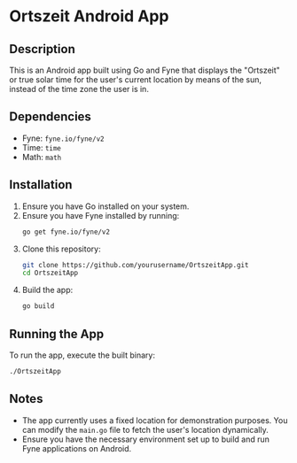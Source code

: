 # Ortszeit Android App

## Description
This is an Android app built using Go and Fyne that displays the "Ortszeit" or true solar time for the user's current location by means of the sun, instead of the time zone the user is in.

## Dependencies
- Fyne: `fyne.io/fyne/v2`
- Time: `time`
- Math: `math`

## Installation
1. Ensure you have Go installed on your system.
2. Ensure you have Fyne installed by running:
   ```sh
   go get fyne.io/fyne/v2
   ```
3. Clone this repository:
   ```sh
   git clone https://github.com/yourusername/OrtszeitApp.git
   cd OrtszeitApp
   ```
4. Build the app:
   ```sh
   go build
   ```

## Running the App
To run the app, execute the built binary:
```sh
./OrtszeitApp
```

## Notes
- The app currently uses a fixed location for demonstration purposes. You can modify the `main.go` file to fetch the user's location dynamically.
- Ensure you have the necessary environment set up to build and run Fyne applications on Android.
